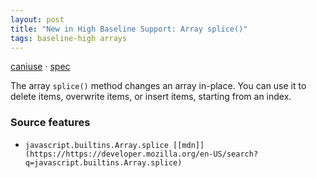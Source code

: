 ```yaml
---
layout: post
title: "New in High Baseline Support: Array splice()"
tags: baseline-high arrays
---
```


[caniuse](https://caniuse.com/?search=array-splice) · [spec](https://tc39.es/ecma262/multipage/indexed-collections.html#sec-array.prototype.splice)

The array `splice()` method changes an array in-place. You can use it to delete items, overwrite items, or insert items, starting from an index.

### Source features

- ``javascript.builtins.Array.splice [[mdn]](https://https://developer.mozilla.org/en-US/search?q=javascript.builtins.Array.splice)``
